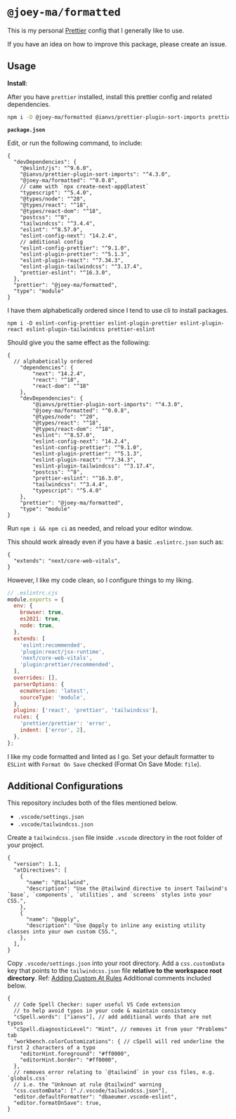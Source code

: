 # `@joey-ma/formatted`

This is my personal [Prettier](https://prettier.io) config that I generally like to use.

If you have an idea on how to improve this package, please create an issue.

## Usage

**Install**:

After you have `prettier` installed, install this prettier config and related dependencies.

```bash
npm i -D @joey-ma/formatted @ianvs/prettier-plugin-sort-imports prettier-plugin-tailwindcss
```

**`package.json`**

Edit, or run the following command, to include:

```jsonc
{
  "devDependencies": {
    "@eslint/js": "^9.6.0",
    "@ianvs/prettier-plugin-sort-imports": "^4.3.0",
    "@joey-ma/formatted": "^0.0.8",
    // came with `npx create-next-app@latest`
    "typescript": "^5.4.0",
    "@types/node": "^20",
    "@types/react": "^18",
    "@types/react-dom": "^18",
    "postcss": "^8", 
    "tailwindcss": "^3.4.4",
    "eslint": "^8.57.0",
    "eslint-config-next": "14.2.4",
    // additional config
    "eslint-config-prettier": "^9.1.0",
    "eslint-plugin-prettier": "^5.1.3",
    "eslint-plugin-react": "^7.34.3",
    "eslint-plugin-tailwindcss": "^3.17.4",
    "prettier-eslint": "^16.3.0",
  },
  "prettier": "@joey-ma/formatted",
  "type": "module"
}
```

I have them alphabetically ordered since I tend to use cli to install packages.

```
npm i -D eslint-config-prettier eslint-plugin-prettier eslint-plugin-react eslint-plugin-tailwindcss prettier-eslint
```

Should give you the same effect as the following:

```jsonc
{
  // alphabetically ordered
	"dependencies": {
		"next": "14.2.4",
		"react": "^18",
		"react-dom": "^18"
	},
	"devDependencies": {
		"@ianvs/prettier-plugin-sort-imports": "^4.3.0",
		"@joey-ma/formatted": "^0.0.8",
		"@types/node": "^20",
		"@types/react": "^18",
		"@types/react-dom": "^18",
		"eslint": "^8.57.0",
		"eslint-config-next": "14.2.4",
		"eslint-config-prettier": "^9.1.0",
		"eslint-plugin-prettier": "^5.1.3",
		"eslint-plugin-react": "^7.34.3",
		"eslint-plugin-tailwindcss": "^3.17.4",
		"postcss": "^8",
		"prettier-eslint": "^16.3.0",
		"tailwindcss": "^3.4.4",
		"typescript": "^5.4.0"
	},
	"prettier": "@joey-ma/formatted",
	"type": "module"
}
```

Run `npm i && npm ci` as needed, and reload your editor window.

This should work already even if you have a basic `.eslintrc.json` such as:

```jsonc
{
  "extends": "next/core-web-vitals",
}
```

However, I like my code clean, so I configure things to my liking.

```js
// .eslintrc.cjs
module.exports = {
  env: {
    browser: true,
    es2021: true,
    node: true,
  },
  extends: [
    'eslint:recommended',
    'plugin:react/jsx-runtime',
    'next/core-web-vitals',
    'plugin:prettier/recommended',
  ],
  overrides: [],
  parserOptions: {
    ecmaVersion: 'latest',
    sourceType: 'module',
  },
  plugins: ['react', 'prettier', 'tailwindcss'],
  rules: {
    'prettier/prettier': 'error',
    indent: ['error', 2],
  },
};
```

I like my code formatted and linted as I go.
Set your default formatter to `ESLint` with `Format On Save` checked (Format On Save Mode: `file`).

## Additional Configurations

This repository includes both of the files mentioned below.

- `.vscode/settings.json`
- `.vscode/tailwindcss.json`

Create a `tailwindcss.json` file inside `.vscode` directory in the root folder of your project.

```jsonc
{
  "version": 1.1,
  "atDirectives": [
    {
      "name": "@tailwind",
      "description": "Use the @tailwind directive to insert Tailwind's `base`, `components`, `utilities`, and `screens` styles into your CSS.",
    },
    {
      "name": "@apply",
      "description": "Use @apply to inline any existing utility classes into your own custom CSS.",
    },
  ],
}
```

Copy `.vscode/settings.json` into your root directory.
Add a `css.customData` key that points to the `tailwindcss.json` file **relative to the workspace root directory**.
Ref: [Adding Custom At Rules](https://www.codeconcisely.com/posts/tailwind-css-unknown-at-rules/#adding-custom-at-rules)
Additional comments included below.

```jsonc
{
  // Code Spell Checker: super useful VS Code extension
  // to help avoid typos in your code & maintain consistency
  "cSpell.words": ["ianvs"], // add additional words that are not typos
  "cSpell.diagnosticLevel": "Hint", // removes it from your "Problems" tab
  "workbench.colorCustomizations": { // cSpell will red underline the first 2 characters of a typo
    "editorHint.foreground": "#ff0000",
    "editorHint.border": "#ff0000",
  },
  // removes error relating to `@tailwind` in your css files, e.g. `globals.css`
  // i.e. the "Unknown at rule @tailwind" warning
  "css.customData": ["./.vscode/tailwindcss.json"],
  "editor.defaultFormatter": "dbaeumer.vscode-eslint",
  "editor.formatOnSave": true,
}
```

